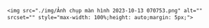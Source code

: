 
    <img src="./img/Ảnh chụp màn hình 2023-10-13 070753.png" alt="" srcset="" style="max-width: 100%;height: auto;margin: 5px;">
